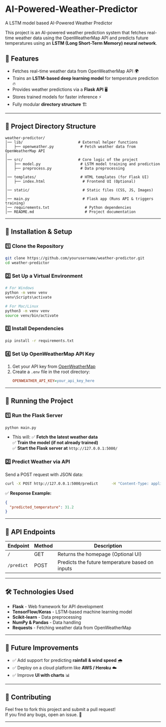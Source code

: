 # AI-Powered-Weather-Predictor
A LSTM model based AI-Powered Weather Predictor

This project is an AI-powered weather prediction system that fetches real-time weather data using the OpenWeatherMap API and predicts future temperatures using an **LSTM (Long Short-Term Memory) neural network**.

## 🚀 Features
- Fetches real-time weather data from OpenWeatherMap API 🌍  
- Trains an **LSTM-based deep learning model** for temperature prediction 🔥  
- Provides weather predictions via a **Flask API** 🖥️  
- Stores trained models for faster inference ⚡  
- Fully modular **directory structure** 🏗️  

---

## 📁 Project Directory Structure

```
weather-predictor/
│── lib/                         # External helper functions
│   ├── openweather.py            # Fetch weather data from OpenWeatherMap API
│
│── src/                         # Core logic of the project
│   ├── model.py                  # LSTM model training and prediction
│   ├── preprocess.py             # Data preprocessing
│
│── templates/                    # HTML templates (for Flask UI)
│   ├── index.html                 # Frontend UI (Optional)
│
│── static/                        # Static files (CSS, JS, Images)
│
│── main.py                        # Flask app (Runs API & triggers training)
│── requirements.txt                # Python dependencies
│── README.md                       # Project documentation
```

---

## 🔧 Installation & Setup

### 1️⃣ **Clone the Repository**
```bash
git clone https://github.com/yourusername/weather-predictor.git
cd weather-predictor
```

### 2️⃣ **Set Up a Virtual Environment**
```bash
# For Windows
python -m venv venv
venv\Scripts\activate

# For Mac/Linux
python3 -m venv venv
source venv/bin/activate
```

### 3️⃣ **Install Dependencies**
```bash
pip install -r requirements.txt
```

### 4️⃣ **Set Up OpenWeatherMap API Key**
1. Get your API key from [OpenWeatherMap](https://openweathermap.org/api)  
2. Create a `.env` file in the root directory:
   ```ini
   OPENWEATHER_API_KEY=your_api_key_here
   ```

---

## 🎯 Running the Project

### **1️⃣ Run the Flask Server**
```bash
python main.py
```
- This will:
  ✅ **Fetch the latest weather data**  
  ✅ **Train the model (if not already trained)**  
  ✅ **Start the Flask server at** `http://127.0.0.1:5000/`  

### **2️⃣ Predict Weather via API**
Send a POST request with JSON data:
```bash
curl -X POST http://127.0.0.1:5000/predict      -H "Content-Type: application/json"      -d '{"temperature": 30, "humidity": 70, "pressure": 1013}'
```
✅ **Response Example:**
```json
{
  "predicted_temperature": 31.2
}
```

---

## 📌 API Endpoints

| **Endpoint**    | **Method** | **Description**                         |
|----------------|-----------|-----------------------------------------|
| `/`            | GET       | Returns the homepage (Optional UI)     |
| `/predict`     | POST      | Predicts the future temperature based on inputs |

---

## 🛠️ Technologies Used
- **Flask** - Web framework for API development  
- **TensorFlow/Keras** - LSTM-based machine learning model  
- **Scikit-learn** - Data preprocessing  
- **NumPy & Pandas** - Data handling  
- **Requests** - Fetching weather data from OpenWeatherMap  

---

## 🌟 Future Improvements
- ✅ Add support for predicting **rainfall & wind speed** 🌧️  
- ✅ Deploy on a cloud platform like **AWS / Heroku** ☁️  
- ✅ Improve **UI with charts** 📊  

---

## 🤝 Contributing
Feel free to fork this project and submit a pull request!  
If you find any bugs, open an issue. 🚀  

---
